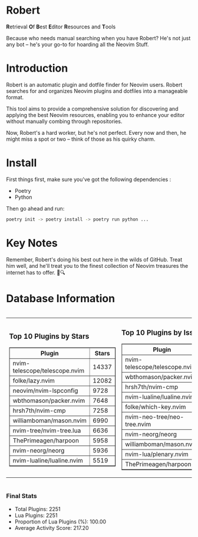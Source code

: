 # Robert

**R**etrieval
**O**f
**B**est
**E**ditor
**R**esources and
**T**ools

Because who needs manual searching when you have Robert?
He's not just any bot – he's your go-to for hoarding all the Neovim Stuff.

# Introduction
Robert is an automatic plugin and dotfile finder for Neovim users. Robert searches for and organizes Neovim plugins and dotfiles into a manageable format.

This tool aims to provide a comprehensive solution for discovering and applying the best Neovim resources, enabling you to enhance your editor without manually combing through repositories.

Now, Robert's a hard worker, but he's not perfect. Every now and then, he might miss a spot or two – think of those as his quirky charm. 

# Install
 First things first, make sure you've got the following dependencies :
  - Poetry 
  - Python 

Then go ahead and run:

```bash
poetry init -> poetry install -> poetry run python ...
```
# Key Notes

Remember, Robert's doing his best out here in the wilds of GitHub. Treat him well, and he'll treat you to the finest collection of Neovim treasures the internet has to offer. 🎩🔍


# Database Information

<div style='display:flex;flex-direction:row;justify-content:space-between;'><table><tr><td><h3>Top 10 Plugins by Stars</h3><table border="1"><tr><th>Plugin</th><th>Stars</th></tr><tr><td>nvim-telescope/telescope.nvim</td><td>14337</td></tr><tr><td>folke/lazy.nvim</td><td>12082</td></tr><tr><td>neovim/nvim-lspconfig</td><td>9728</td></tr><tr><td>wbthomason/packer.nvim</td><td>7648</td></tr><tr><td>hrsh7th/nvim-cmp</td><td>7258</td></tr><tr><td>williamboman/mason.nvim</td><td>6990</td></tr><tr><td>nvim-tree/nvim-tree.lua</td><td>6636</td></tr><tr><td>ThePrimeagen/harpoon</td><td>5958</td></tr><tr><td>nvim-neorg/neorg</td><td>5936</td></tr><tr><td>nvim-lualine/lualine.nvim</td><td>5519</td></tr></table></td><td><h3>Top 10 Plugins by Issues</h3><table border="1"><tr><th>Plugin</th><th>Issues</th></tr><tr><td>nvim-telescope/telescope.nvim</td><td>330</td></tr><tr><td>wbthomason/packer.nvim</td><td>305</td></tr><tr><td>hrsh7th/nvim-cmp</td><td>246</td></tr><tr><td>nvim-lualine/lualine.nvim</td><td>203</td></tr><tr><td>folke/which-key.nvim</td><td>191</td></tr><tr><td>nvim-neo-tree/neo-tree.nvim</td><td>186</td></tr><tr><td>nvim-neorg/neorg</td><td>172</td></tr><tr><td>williamboman/mason.nvim</td><td>162</td></tr><tr><td>nvim-lua/plenary.nvim</td><td>122</td></tr><tr><td>ThePrimeagen/harpoon</td><td>100</td></tr></table></td><td><h3>Top 10 Plugins by Forks</h3><table border="1"><tr><th>Plugin</th><th>Forks</th></tr><tr><td>neovim/nvim-lspconfig</td><td>2015</td></tr><tr><td>nvim-telescope/telescope.nvim</td><td>788</td></tr><tr><td>nvim-tree/nvim-tree.lua</td><td>595</td></tr><tr><td>nvim-lualine/lualine.nvim</td><td>452</td></tr><tr><td>hrsh7th/nvim-cmp</td><td>363</td></tr><tr><td>folke/tokyonight.nvim</td><td>358</td></tr><tr><td>ThePrimeagen/harpoon</td><td>345</td></tr><tr><td>jackMort/ChatGPT.nvim</td><td>301</td></tr><tr><td>folke/lazy.nvim</td><td>282</td></tr><tr><td>nvimdev/lspsaga.nvim</td><td>282</td></tr></table></td></tr></table></div>

### Final Stats
- Total Plugins: 2251
- Lua Plugins: 2251
- Proportion of Lua Plugins (%): 100.00
- Average Activity Score: 217.20

